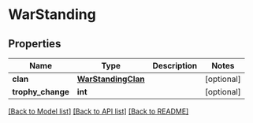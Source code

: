 # WarStanding

## Properties
Name | Type | Description | Notes
------------ | ------------- | ------------- | -------------
**clan** | [**WarStandingClan**](.md) |  | [optional] 
**trophy_change** | **int** |  | [optional] 

[[Back to Model list]](../README.md#documentation-for-models) [[Back to API list]](../README.md#documentation-for-api-endpoints) [[Back to README]](../README.md)


